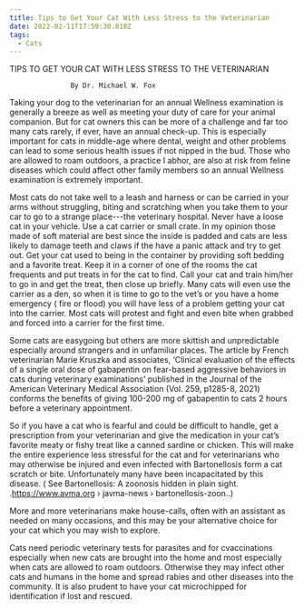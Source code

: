 ```yaml
---
title: Tips to Get Your Cat With Less Stress to the Veterinarian
date: 2022-02-11T17:59:30.818Z
tags:
  - Cats
---
```

TIPS TO GET YOUR CAT WITH LESS STRESS TO THE VETERINARIAN


                   By Dr. Michael W. Fox 

Taking your dog to the veterinarian for an annual Wellness examination is generally a breeze as well as meeting your duty of care for your animal companion. But for cat owners this can be more of a challenge and far too many cats rarely, if ever, have an annual check-up. This is especially important for cats in middle-age where dental, weight and other problems can lead to some serious health issues if not nipped in the bud. Those who are allowed to roam outdoors, a practice I abhor, are also at risk from feline diseases which could affect other family members so an annual Wellness examination is extremely important.


Most cats do not take well to a leash and harness or can be carried in your arms without struggling, biting and scratching when you take them to your car to go to a strange place---the veterinary hospital. Never have a loose cat in your vehicle. Use a cat carrier or small crate. In my opinion those made of soft material are best since the inside is padded and cats are less likely to damage teeth and claws if the have a panic attack and try to get out. Get your cat used to being in the container by providing soft bedding and a favorite treat. Keep it in a corner of one of the rooms the cat frequents and put treats in for the cat to find. Call your cat and train him/her to go in and get the treat, then close up briefly. Many cats will even use the carrier as a den, so when it is time to go to the vet’s or you have a home emergency ( fire or flood) you will have less of a problem getting your cat into the carrier. Most cats will protest and fight and even bite when grabbed and forced into a carrier for the first time.


Some cats are easygoing but others are more skittish and unpredictable especially around strangers and in unfamiliar places. The article by French veterinarian Marie Kruszka and associates, ‘Clinical evaluation of the effects of a single oral dose of gabapentin on fear-based aggressive behaviors in cats during veterinary examinations’ published in the Journal of the American Veterinary Medical Association (Vol. 259, p1285-8, 2021) conforms the benefits of giving 100-200 mg of gabapentin to cats 2 hours before a veterinary appointment.


So if you have a cat who is fearful and could be difficult to handle, get a prescription from your veterinarian and give the medication in your cat’s favorite meaty or fishy treat like a canned sardine or chicken. This will make the entire experience less stressful for the cat and for veterinarians who may otherwise be injured and even infected with Bartonellosis form a cat scratch or bite. Unfortunately many have been incapacitated by this disease. ( See 
Bartonellosis: A zoonosis hidden in plain sight. .https://www.avma.org › javma-news › bartonellosis-zoon..)

More and more veterinarians make house-calls, often with an assistant as needed on many occasions, and this may be your alternative choice for your cat which you may wish to explore.

Cats need periodic veterinary tests for parasites and for cvaccinations especially when new cats are brought into the home and most especially when cats are allowed to roam outdoors. Otherwise they may infect other cats and humans in the home and spread rabies and other diseases into the community.
It is also prudent to have your cat microchipped for identification if lost and rescued.



